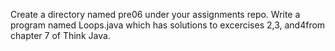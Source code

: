 Create a directory named pre06 under your assignments repo. Write a program named Loops.java which has solutions to excercises 2,3, and4from chapter 7 of Think Java.

